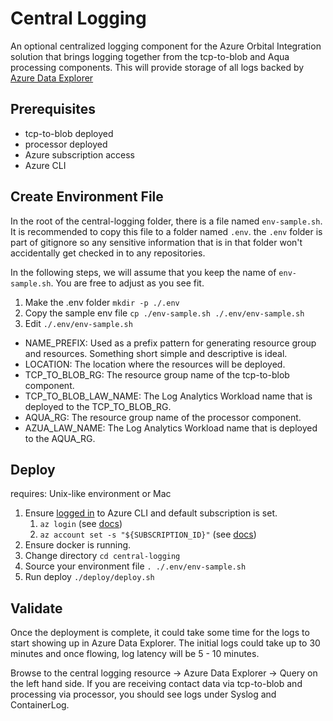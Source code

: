 # Central Logging
An optional centralized logging component for the Azure Orbital Integration solution that brings logging together from the tcp-to-blob and Aqua processing components. This will provide storage of all logs backed by [Azure Data Explorer](https://docs.microsoft.com/en-us/azure/data-explorer/data-explorer-overview)

## Prerequisites
* tcp-to-blob deployed
* processor deployed
* Azure subscription access
* Azure CLI

## Create Environment File
In the root of the central-logging folder, there is a file named `env-sample.sh`. It is recommended to copy this file to a folder named `.env`. the `.env` folder is part of gitignore so any sensitive information that is in that folder won't accidentally get checked in to any repositories.

In the following steps, we will assume that you keep the name of `env-sample.sh`. You are free to adjust as you see fit.

1. Make the .env folder `mkdir -p ./.env`
2. Copy the sample env file `cp ./env-sample.sh ./.env/env-sample.sh`
3. Edit `./.env/env-sample.sh`
  * NAME_PREFIX: Used as a prefix pattern for generating resource group and resources. Something short simple and descriptive is ideal.
  * LOCATION: The location where the resources will be deployed.
  * TCP_TO_BLOB_RG: The resource group name of the tcp-to-blob component.
  * TCP_TO_BLOB_LAW_NAME: The Log Analytics Workload name that is deployed to the TCP_TO_BLOB_RG.
  * AQUA_RG: The resource group name of the processor component.
  * AZUA_LAW_NAME: The Log Analytics Workload name that is deployed to the AQUA_RG.

## Deploy
requires: Unix-like environment or Mac
1. Ensure [logged in](https://docs.microsoft.com/en-us/cli/azure/authenticate-azure-cli) to Azure CLI and default subscription is set. 
   1. `az login` (see [docs](https://docs.microsoft.com/en-us/cli/azure/authenticate-azure-cli))
   2. `az account set -s "${SUBSCRIPTION_ID}"` (see [docs](https://docs.microsoft.com/en-us/cli/azure/manage-azure-subscriptions-azure-cli#change-the-active-subscription))
2. Ensure docker is running.
3. Change directory `cd central-logging`
4. Source your environment file `. ./.env/env-sample.sh`
5. Run deploy `./deploy/deploy.sh`

## Validate
Once the deployment is complete, it could take some time for the logs to start showing up in Azure Data Explorer. The initial logs could take up to 30 minutes and once flowing, log latency will be 5 - 10 minutes.

Browse to the central logging resource -> Azure Data Explorer -> Query on the left hand side. If you are receiving contact data via tcp-to-blob and processing via processor, you should see logs under Syslog and ContainerLog.